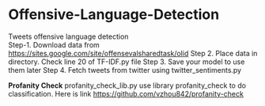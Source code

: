 # Offensive-Language-Detection
Tweets offensive language detection <br>
Step-1. Download data from https://sites.google.com/site/offensevalsharedtask/olid
Step 2. Place data in directory. Check line 20 of TF-IDF.py file
Step 3. Save your model to use them later
Step 4. Fetch tweets from twitter using twitter_sentiments.py

**Profanity Check**
profanity_check_lib.py use library profanity_check to do classification. Here is link 
https://github.com/vzhou842/profanity-check
